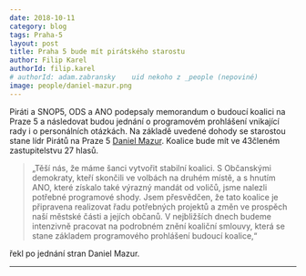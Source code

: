 ```yaml
---
date: 2018-10-11
category: blog
tags: Praha-5
layout: post
title: Praha 5 bude mít pirátského starostu
author: Filip Karel
authorId: filip.karel
# authorId: adam.zabransky    uid nekoho z _people (nepoviné)
image: people/daniel-mazur.png
---
```


Piráti a SNOP5, ODS a ANO podepsaly memorandum o budoucí koalici na Praze 5 a následovat budou jednání o programovém prohlášení vnikající rady i o personálních otázkách.
Na základě uvedené dohody se starostou stane lídr Pirátů na Praze 5 [Daniel Mazur](https://praha5.pirati.cz/lide/daniel-mazur/). Koalice bude mít ve 43členém zastupitelstvu 27 hlasů.


> „Těší nás, že máme šanci vytvořit stabilní koalici. S Občanskými demokraty, kteří skončili ve volbách na druhém místě, a s hnutím ANO, které získalo také výrazný mandát od voličů, jsme nalezli potřebné programové shody. Jsem přesvědčen, že tato koalice je připravena realizovat řadu potřebných projektů a změn ve prospěch naší městské části a jejích občanů.
V nejbližších dnech budeme intenzivně pracovat na podrobném znění koaliční smlouvy, která se stane základem programového prohlášení budoucí koalice,“

řekl po jednání stran Daniel Mazur.


---

